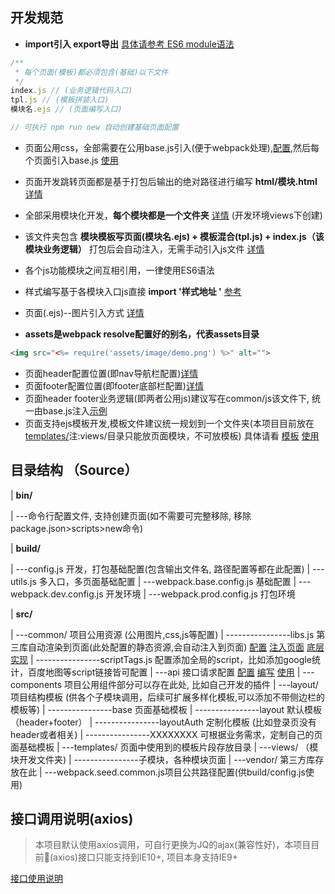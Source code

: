 ## 开发规范

* **import引入 export导出** [具体请参考 ES6 module语法](http://es6.ruanyifeng.com/#docs/module)
```js
/**
 * 每个页面(模板)都必须包含(基础)以下文件
 */
index.js // (业务逻辑代码入口)
tpl.js // (模板拼装入口)
模块名.ejs // (页面编写入口)

// 可执行 npm run new 自动创建基础页面配置
```
* 页面公用css，全部需要在公用base.js引入(便于webpack处理),[配置](https://github.com/BiYuqi/webpack-seed/blob/master/src/common/js/base.js),然后每个页面引入base.js [使用](https://github.com/BiYuqi/webpack-seed/blob/master/src/views/index/index.js#L4)
* 页面开发跳转页面都是基于打包后输出的绝对路径进行编写 **html/模块.html** [详情](https://github.com/BiYuqi/webpack-seed/blob/master/src/views/index/index.ejs)
* 全部采用模块化开发，**每个模块都是一个文件夹** [详情](https://github.com/BiYuqi/webpack-seed/tree/master/src/views) (开发环境views下创建)
* 该文件夹包含 **模块模板写页面(模块名.ejs) + 模板混合(tpl.js) + index.js（该模块业务逻辑）** 打包后会自动注入，无需手动引入js文件 [详情](https://github.com/BiYuqi/webpack-seed/tree/master/src/views/test-page)
* 各个js功能模块之间互相引用，一律使用ES6语法
* 样式编写基于各模块入口js直接 **import '样式地址 '** [参考](https://github.com/BiYuqi/webpack-seed/blob/master/src/views/test-page/index.js#L5) 
* 页面(.ejs)--图片引入方式 [详情](https://github.com/BiYuqi/webpack-seed/blob/master/src/views/test-page/test-page.ejs#L10)

* **assets是webpack resolve配置好的别名，代表assets目录**
```html
<img src="<%= require('assets/image/demo.png') %>" alt="">
```
* 页面header配置位置(即nav导航栏配置)[详情](https://github.com/BiYuqi/webpack-seed/blob/master/src/layout/base/header/header.ejs)
* 页面footer配置位置(即footer底部栏配置)[详情](https://github.com/BiYuqi/webpack-seed/blob/master/src/layout/base/footer/footer.ejs)
* 页面header footer业务逻辑(即两者公用js)建议写在common/js该文件下, 统一由base.js注入[示例](https://github.com/BiYuqi/webpack-seed/blob/master/src/common/js)
* 页面支持ejs模板开发,模板文件建议统一规划到一个文件夹(本项目目前放在[templates/](https://github.com/BiYuqi/webpack-seed/tree/master/src/templates)注:views/目录只能放页面模块，不可放模板) 具体请看 [模板](https://github.com/BiYuqi/webpack-seed/blob/master/src/templates/index.test.ejs) [使用](https://github.com/BiYuqi/webpack-seed/blob/master/src/views/index/index.js#L7)

## 目录结构 （Source）
| **bin/**

| ---命令行配置文件, 支持创建页面(如不需要可完整移除, 移除package.json>scripts>new命令)

| **build/**

| ---config.js 开发，打包基础配置(包含输出文件名, 路径配置等都在此配置)
| ---utils.js 多入口，多页面基础配置
| ---webpack.base.config.js 基础配置
| ---webpack.dev.config.js 开发环境
| ---webpack.prod.config.js 打包环境

| **src/**

| ---common/ 项目公用资源 (公用图片,css,js等配置)
| ----------------libs.js 第三库自动渲染到页面(此处配置的静态资源,会自动注入到页面) [配置](https://github.com/BiYuqi/webpack-seed/blob/master/src/common/libs/libs.js) [注入页面](https://github.com/BiYuqi/webpack-seed/blob/master/src/components/footer/footer.ejs) [底层实现](https://github.com/BiYuqi/webpack-seed/blob/master/src/layout/layout/layout.js#L5)
| ----------------scriptTags.js 配置添加全局的script，比如添加google统计，百度地图等script链接皆可配置
| ---api 接口请求配置 [配置](https://github.com/BiYuqi/webpack-seed/blob/master/src/api/request.js) [编写](https://github.com/BiYuqi/webpack-seed/blob/master/src/api/movie.js) [使用](https://github.com/BiYuqi/webpack-seed/blob/master/src/views/test-demo/index.js#L9)
| ---components 项目公用组件部分可以存在此处, 比如自己开发的插件
| ---layout/ 项目结构模板 (供各个子模块调用，后续可扩展多样化模板,可以添加不带侧边栏的模板等)
| ----------------base 页面基础模板
| ----------------layout 默认模板（header+footer）
| ----------------layoutAuth 定制化模板 (比如登录页没有header或者相关)
| ----------------XXXXXXXX 可根据业务需求，定制自己的页面基础模板
| ---templates/ 页面中使用到的模板片段存放目录
| ---views/ （模块开发文件夹)
| ----------------子模块，各种模块页面
| ---vendor/ 第三方库存放在此
| ---webpack.seed.common.js项目公共路径配置(供build/config.js使用)

## 接口调用说明(axios)
> 本项目默认使用axios调用，可自行更换为JQ的ajax(兼容性好)，本项目目前(axios)接口只能支持到IE10+, 项目本身支持IE9+

[接口使用说明](https://github.com/BiYuqi/webpack-seed/blob/master/src/api/README.md)